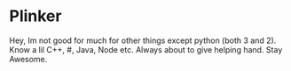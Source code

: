 # Plinker

Hey, Im not good for much for other things except python (both 3 and 2). Know a lil C++, #, Java, Node etc.
Always about to give helping hand. Stay Awesome.
